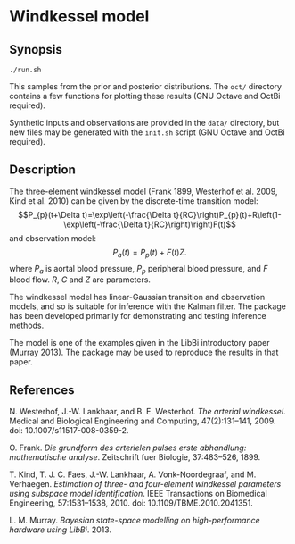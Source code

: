 Windkessel model
================

Synopsis
--------

    ./run.sh

This samples from the prior and posterior distributions. The `oct/` directory
contains a few functions for plotting these results (GNU Octave and OctBi
required).

Synthetic inputs and observations are provided in the `data/` directory, but
new files may be generated with the `init.sh` script (GNU Octave and OctBi
required).

Description
-----------

The three-element windkessel model (Frank 1899, Westerhof et al. 2009, Kind et
al. 2010) can be given by the discrete-time transition model: $$P_{p}(t+\Delta
t)=\exp\left(-\frac{\Delta
t}{RC}\right)P_{p}(t)+R\left(1-\exp\left(-\frac{\Delta
t}{RC}\right)\right)F(t)$$ and observation model: $$P_{a}(t)=P_{p}(t)+F(t)Z.$$
where $P_{a}$ is aortal blood pressure, $P_{p}$ peripheral blood pressure, and
$F$ blood flow. $R$, $C$ and $Z$ are parameters.

The windkessel model has linear-Gaussian transition and observation models,
and so is suitable for inference with the Kalman filter. The package has been
developed primarily for demonstrating and testing inference methods.

The model is one of the examples given in the LibBi introductory paper
(Murray 2013). The package may be used to reproduce the results in that paper.

References
----------

N. Westerhof, J.-W. Lankhaar, and B. E. Westerhof. *The arterial
windkessel*. Medical and Biological Engineering and Computing, 47(2):131–141,
2009. doi: 10.1007/s11517-008-0359-2.

O. Frank. *Die grundform des arterielen pulses erste abhandlung: mathematische
analyse*. Zeitschrift fuer Biologie, 37:483–526, 1899.

T. Kind, T. J. C. Faes, J.-W. Lankhaar, A. Vonk-Noordegraaf, and
M. Verhaegen. *Estimation of three- and four-element windkessel parameters
using subspace model identification*. IEEE Transactions on Biomedical
Engineering, 57:1531–1538, 2010. doi: 10.1109/TBME.2010.2041351.

L. M. Murray. *Bayesian state-space modelling on high-performance hardware
using LibBi*. 2013.
